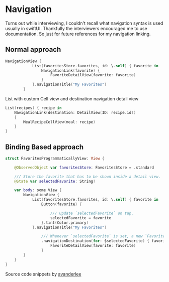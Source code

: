 # Navigation

Turns out while interviewing, I couldn't recall what navigation syntax is used usually in swiftUI. 
Thankfully the interviewers encouraged me to use documentation. 
So just for future references for my navigation linking.

## Normal approach


```swift
NavigationView {
            List(favoritesStore.favorites, id: \.self) { favorite in
                NavigationLink(favorite) {
                    FavoriteDetailView(favorite: favorite)
                }
            }.navigationTitle("My Favorites")
        }
```

List with custom Cell view and destination navigation detail view
```swift
List(recipes) { recipe in
	NavigationLink(destination: DetailView(ID: recipe.id)) 
	{
		MealRecipeCellView(meal: recipe)
	}
}
```

## Binding Based approach



```swift
struct FavoritesProgrammaticallyView: View {

    @ObservedObject var favoritesStore: FavoritesStore = .standard

    /// Store the favorite that has to be shown inside a detail view.
    @State var selectedFavorite: String?

    var body: some View {
        NavigationView {
            List(favoritesStore.favorites, id: \.self) { favorite in
                Button(favorite) {

                    /// Update `selectedFavorite` on tap.
                    selectedFavorite = favorite
                }.tint(Color.primary)
            }.navigationTitle("My Favorites")

                /// Whenever `selectedFavorite` is set, a new `FavoriteDetailView` is pushed.
                .navigationDestination(for: $selectedFavorite) { favorite in
                    FavoriteDetailView(favorite: favorite)
                }
        }
    }
}
```


Source code snippets by [avanderlee](https://www.avanderlee.com/swiftui/navigationlink-programmatically-binding/)